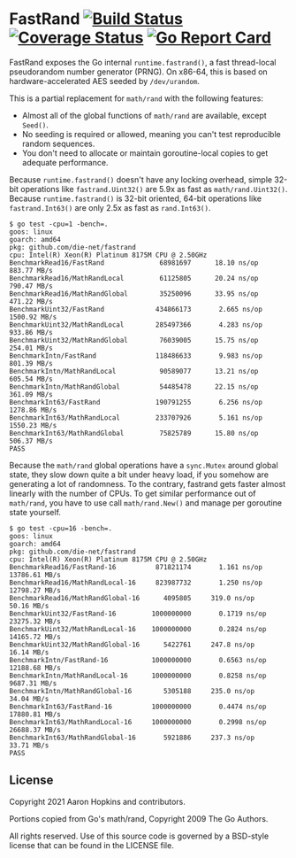 FastRand [![Build Status](https://github.com/die-net/fastrand/actions/workflows/go-test.yml/badge.svg)](https://github.com/die-net/fastrand/actions/workflows/go-test.yml) [![Coverage Status](https://coveralls.io/repos/github/die-net/fastrand/badge.svg?branch=master)](https://coveralls.io/github/die-net/fastrand?branch=master) [![Go Report Card](https://goreportcard.com/badge/github.com/die-net/fastrand)](https://goreportcard.com/report/github.com/die-net/fastrand)
========

FastRand exposes the Go internal `runtime.fastrand()`, a fast thread-local pseudorandom
number generator (PRNG).  On x86-64, this is based on hardware-accelerated
AES seeded by `/dev/urandom`.

This is a partial replacement for `math/rand` with the following features:

- Almost all of the global functions of `math/rand` are available, except `Seed()`.
- No seeding is required or allowed, meaning you can't test reproducible random sequences.
- You don't need to allocate or maintain goroutine-local copies to get adequate performance.

Because `runtime.fastrand()` doesn't have any locking overhead, simple 32-bit operations
like `fastrand.Uint32()` are 5.9x as fast as `math/rand.Uint32()`.  Because
`runtime.fastrand()` is 32-bit oriented, 64-bit operations like
`fastrand.Int63()` are only 2.5x as fast as `rand.Int63()`.

```
$ go test -cpu=1 -bench=.
goos: linux
goarch: amd64
pkg: github.com/die-net/fastrand
cpu: Intel(R) Xeon(R) Platinum 8175M CPU @ 2.50GHz
BenchmarkRead16/FastRand              68981697	    18.10 ns/op	       883.77 MB/s
BenchmarkRead16/MathRandLocal         61125805	    20.24 ns/op	       790.47 MB/s
BenchmarkRead16/MathRandGlobal        35250096	    33.95 ns/op	       471.22 MB/s
BenchmarkUint32/FastRand             434866173	     2.665 ns/op      1500.92 MB/s
BenchmarkUint32/MathRandLocal        285497366	     4.283 ns/op       933.86 MB/s
BenchmarkUint32/MathRandGlobal        76039005	    15.75 ns/op	       254.01 MB/s
BenchmarkIntn/FastRand               118486633	     9.983 ns/op       801.39 MB/s
BenchmarkIntn/MathRandLocal           90589077	    13.21 ns/op	       605.54 MB/s
BenchmarkIntn/MathRandGlobal          54485478	    22.15 ns/op	       361.09 MB/s
BenchmarkInt63/FastRand              190791255	     6.256 ns/op      1278.86 MB/s
BenchmarkInt63/MathRandLocal         233707926	     5.161 ns/op      1550.23 MB/s
BenchmarkInt63/MathRandGlobal         75825789	    15.80 ns/op	       506.37 MB/s
PASS
```

Because the `math/rand` global operations have a `sync.Mutex` around global state,
they slow down quite a bit under heavy load, if you somehow are generating a
lot of randomness.  To the contrary, fastrand gets faster almost linearly
with the number of CPUs.  To get similar performance out of `math/rand`, you
have to use call `math/rand.New()` and manage per goroutine state yourself.

```
$ go test -cpu=16 -bench=.
goos: linux
goarch: amd64
pkg: github.com/die-net/fastrand
cpu: Intel(R) Xeon(R) Platinum 8175M CPU @ 2.50GHz
BenchmarkRead16/FastRand-16          871821174	     1.161 ns/op     13786.61 MB/s
BenchmarkRead16/MathRandLocal-16     823987732	     1.250 ns/op     12798.27 MB/s
BenchmarkRead16/MathRandGlobal-16      4095805	   319.0 ns/op	        50.16 MB/s
BenchmarkUint32/FastRand-16         1000000000	     0.1719 ns/op    23275.32 MB/s
BenchmarkUint32/MathRandLocal-16    1000000000	     0.2824 ns/op    14165.72 MB/s
BenchmarkUint32/MathRandGlobal-16      5422761	   247.8 ns/op	        16.14 MB/s
BenchmarkIntn/FastRand-16           1000000000	     0.6563 ns/op    12188.68 MB/s
BenchmarkIntn/MathRandLocal-16      1000000000	     0.8258 ns/op     9687.31 MB/s
BenchmarkIntn/MathRandGlobal-16        5305188	   235.0 ns/op	        34.04 MB/s
BenchmarkInt63/FastRand-16          1000000000	     0.4474 ns/op    17880.81 MB/s
BenchmarkInt63/MathRandLocal-16     1000000000	     0.2998 ns/op    26688.37 MB/s
BenchmarkInt63/MathRandGlobal-16       5921886	   237.3 ns/op	        33.71 MB/s
PASS
```


License
-------
Copyright 2021 Aaron Hopkins and contributors.

Portions copied from Go's math/rand, Copyright 2009 The Go Authors.

All rights reserved.  Use of this source code is governed by a BSD-style
license that can be found in the LICENSE file.

